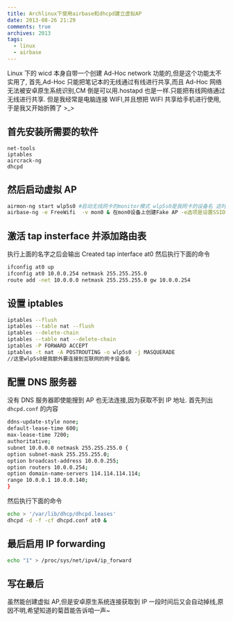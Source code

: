 ```yaml
---
title: Archlinux下使用airbase和dhcpd建立虚拟AP
date: 2013-08-26 21:29
comments: true
archives: 2013
tags:
  - linux
  - airbase
---
```


Linux 下的 wicd 本身自带一个创建 Ad-Hoc network 功能的,但是这个功能太不实用了, 首先,Ad-Hoc 只能把笔记本的无线通过有线进行共享,而且 Ad-Hoc 网络无法被安卓原生系统识别,CM 倒是可以用.hostapd 也是一样.只能把有线网络通过无线进行共享.
但是我经常是电脑连接 WIFI,并且想把 WIFI 共享给手机进行使用,于是我又开始折腾了 >\_>

## 首先安装所需要的软件

```
net-tools
iptables
aircrack-ng
dhcpd
```

## 然后启动虚拟 AP

```bash
airmon-ng start wlp5s0 #启动无线网卡的monitor模式 wlp5s0是我网卡的设备名 这时候会看到输出 monitor mode enabled on mon0 mon0便是虚拟出来的一个网卡设备
airbase-ng -e FreeWifi  -v mon0 & 在mon0设备上创建Fake AP -e选项是设置SSID名字 -v是启动DEBUG模式 最后是设备名字,想进行后台运行请按Ctrl+D
```

## 激活 tap insterface 并添加路由表

执行上面的名字之后会输出 Created tap interface at0
然后执行下面的命令

```bash
ifconfig at0 up
ifconfig at0 10.0.0.254 netmask 255.255.255.0
route add -net 10.0.0.0 netmask 255.255.255.0 gw 10.0.0.254
```

## 设置 iptables

```bash
iptables --flush
iptables --table nat --flush
iptables --delete-chain
iptables --table nat --delete-chain
iptables -P FORWARD ACCEPT
iptables -t nat -A POSTROUTING -o wlp5s0 -j MASQUERADE
//这里wlp5s0是我额外要连接到互联网的网卡设备名
```

## 配置 DNS 服务器

没有 DNS 服务器即使能搜到 AP 也无法连接,因为获取不到 IP 地址.
首先列出 `dhcpd.conf` 的内容

```bash
ddns-update-style none;
default-lease-time 600;
max-lease-time 7200;
authoritative;
subnet 10.0.0.0 netmask 255.255.255.0 {
option subnet-mask 255.255.255.0;
option broadcast-address 10.0.0.255;
option routers 10.0.0.254;
option domain-name-servers 114.114.114.114;
range 10.0.0.1 10.0.0.140;
}
```

然后执行下面的命令

```bash
echo > '/var/lib/dhcp/dhcpd.leases'
dhcpd -d -f -cf dhcpd.conf at0 &
```

## 最后启用 IP forwarding

```bash
echo "1" > /proc/sys/net/ipv4/ip_forward
```

## 写在最后

虽然能创建虚拟 AP,但是安卓原生系统连接获取到 IP 一段时间后又会自动掉线,原因不明,希望知道的菊苣能告诉咱一声~
